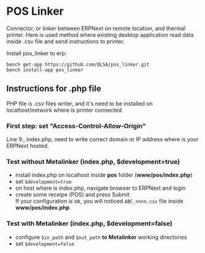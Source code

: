 # POS Linker

Connector, or linker between ERPNext on remote location, and thermal printer. Here is used method where existing desktop application read data inside .csv file and send instructions to printer.

Install pos_linker to erp:
```
bench get-app https://github.com/OLSA/pos_linker.git  
bench install-app pos_linker 
```

## Instructions for .php file

PHP file is .csv files writer, and it's need to be installed on localhost/network where is printer connected.  

### First step: set "Access-Control-Allow-Origin"
Line 9., index.php, need to write correct domain or IP address where is your ERPNext hosted.

### Test without Metalinker (index.php, $development=true)
* install index.php on localhost inside <b>pos</b> folder (<b>www/pos/index.php</b>)
* set `$development=true`
* on host where is index.php, navigate browser to ERPNext and login
* create some receipe (POS) and press Submit  
If your configuration is ok, you will noticed `ABC_nnnn.csv` file inside <b>www/pos/index.php</b>

### Test with Metalinker (index.php, $development=false)
* configure `$in_path` and `$out_path` <b>to Metalinker</b> working directories
* set `$development=false`



